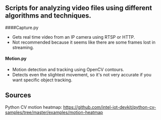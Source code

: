 Scripts for analyzing video files using different algorithms and techniques.
-

####Capture.py
- Gets real time video from an IP camera using RTSP or HTTP. 
- Not recommended because it seems like there are some frames lost in streaming.

#### Motion.py
- Motion detection and tracking using OpenCV contours.
- Detects even the slightest movement, so it's not very accurate if you want specific object tracking.


Sources
-

Python CV motion heatmap: https://github.com/intel-iot-devkit/python-cv-samples/tree/master/examples/motion-heatmap